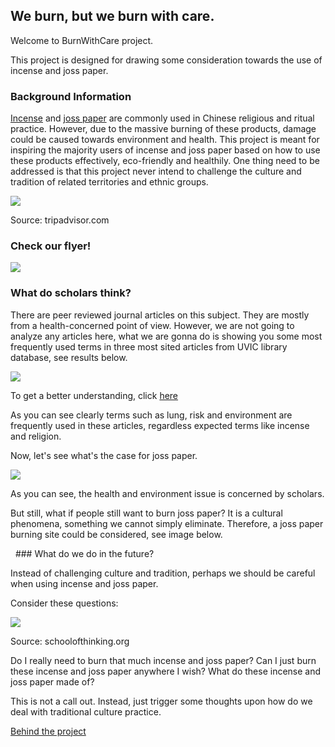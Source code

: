 ## We burn, but we burn with care.

Welcome to BurnWithCare project. 

This project is designed for drawing some consideration towards the use of incense and joss paper.



### Background Information

<a href="https://en.wikipedia.org/wiki/Incense">Incense</a> and <a href="https://en.wikipedia.org/wiki/Joss_paper">joss paper</a> are commonly used in Chinese religious and ritual practice. However, due to the massive burning of these products, damage could be caused towards environment and health. This project is meant for inspiring the majority users of incense and joss paper based on how to use these products effectively, eco-friendly and healthily. One thing need to be addressed is that this project never intend to challenge the culture and tradition of related territories and ethnic groups.

<img src="https://media-cdn.tripadvisor.com/media/photo-s/0e/5b/f3/8e/candles-incense-and-joss.jpg"/>
<p>Source: tripadvisor.com</p>

### Check our flyer!
<img src="https://scontent-sea1-1.xx.fbcdn.net/v/t1.0-9/23032529_1970659396525676_7014121103759761957_n.jpg?oh=529f33024fd177beb7b740292a0876ad&oe=5A775004"/>

### What do scholars think?
<p>There are peer reviewed journal articles on this subject. They are mostly from a health-concerned point of view. However, we are not going to analyze any articles here, what we are gonna do is showing you some most frequently used terms in three most sited articles from UVIC library database, see results below.</p>

<img src="https://scontent-sea1-1.xx.fbcdn.net/v/t1.0-9/22886131_1970668416524774_5479091614506479978_n.jpg?oh=f6b55ef94c55b89c17623f634686f884&oe=5A77FD6F"/>

<p>To get a better understanding, click <a href="https://voyant-tools.org/?corpus=da1ac0f050a3387a76e2db03cee4c48e&visible=45&view=Cirrus">here</a> </p>

<p>As you can see clearly terms such as lung, risk and environment are frequently used in these articles, regardless expected terms like incense and religion.</p>

<p>Now, let's see what's the case for joss paper.</p>
<img src="https://scontent-sea1-1.xx.fbcdn.net/v/t1.0-9/23032516_1970672706524345_5966524318265858386_n.jpg?oh=8b381c70af5d8307440b604ce4aeaf6b&oe=5AA5DD41"/>

<p>As you can see, the health and environment issue is concerned by scholars. 
  
<P>But still, what if people still want to burn joss paper?
  It is a cultural phenomena, something we cannot simply eliminate.
  Therefore, a joss paper burning site could be considered, see image below.</p>
  
 ### What do we do in the future?
 <p>Instead of challenging culture and tradition, perhaps we should be careful when using incense and joss paper.</p>
 <p>Consider these questions:</p>
 <img src="http://schoolofthinking.org/wp-content/uploads/2017/08/Emoji_Icon_-_Thinking_grande.png"/>
 <p>Source: schoolofthinking.org</p>
 
 <p>Do I really need to burn that much incense and joss paper?
    Can I just burn these incense and joss paper anywhere I wish?
    What do these incense and joss paper made of?</p>
    
   <p>This is not a call out. Instead, just trigger some thoughts upon how do we deal with traditional culture practice.
  
  
  <a href="https://github.com/VincentRan/BehindBurnWithCare/blob/master/README.md">Behind the project</a>
